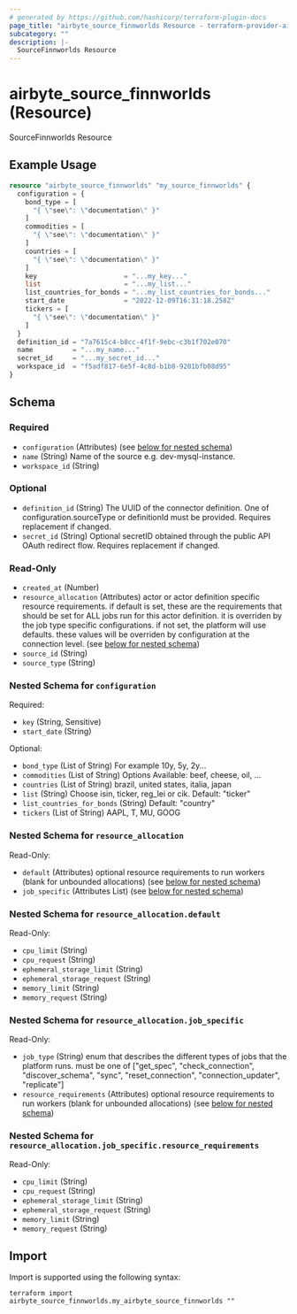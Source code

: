 ```yaml
---
# generated by https://github.com/hashicorp/terraform-plugin-docs
page_title: "airbyte_source_finnworlds Resource - terraform-provider-airbyte"
subcategory: ""
description: |-
  SourceFinnworlds Resource
---
```


# airbyte_source_finnworlds (Resource)

SourceFinnworlds Resource

## Example Usage

```terraform
resource "airbyte_source_finnworlds" "my_source_finnworlds" {
  configuration = {
    bond_type = [
      "{ \"see\": \"documentation\" }"
    ]
    commodities = [
      "{ \"see\": \"documentation\" }"
    ]
    countries = [
      "{ \"see\": \"documentation\" }"
    ]
    key                      = "...my_key..."
    list                     = "...my_list..."
    list_countries_for_bonds = "...my_list_countries_for_bonds..."
    start_date               = "2022-12-09T16:31:18.258Z"
    tickers = [
      "{ \"see\": \"documentation\" }"
    ]
  }
  definition_id = "7a7615c4-b8cc-4f1f-9ebc-c3b1f702e070"
  name          = "...my_name..."
  secret_id     = "...my_secret_id..."
  workspace_id  = "f5adf817-6e5f-4c8d-b1b8-9201bfb08d95"
}
```

<!-- schema generated by tfplugindocs -->
## Schema

### Required

- `configuration` (Attributes) (see [below for nested schema](#nestedatt--configuration))
- `name` (String) Name of the source e.g. dev-mysql-instance.
- `workspace_id` (String)

### Optional

- `definition_id` (String) The UUID of the connector definition. One of configuration.sourceType or definitionId must be provided. Requires replacement if changed.
- `secret_id` (String) Optional secretID obtained through the public API OAuth redirect flow. Requires replacement if changed.

### Read-Only

- `created_at` (Number)
- `resource_allocation` (Attributes) actor or actor definition specific resource requirements. if default is set, these are the requirements that should be set for ALL jobs run for this actor definition. it is overriden by the job type specific configurations. if not set, the platform will use defaults. these values will be overriden by configuration at the connection level. (see [below for nested schema](#nestedatt--resource_allocation))
- `source_id` (String)
- `source_type` (String)

<a id="nestedatt--configuration"></a>
### Nested Schema for `configuration`

Required:

- `key` (String, Sensitive)
- `start_date` (String)

Optional:

- `bond_type` (List of String) For example 10y, 5y, 2y...
- `commodities` (List of String) Options Available: beef, cheese, oil, ...
- `countries` (List of String) brazil, united states, italia, japan
- `list` (String) Choose isin, ticker, reg_lei or cik. Default: "ticker"
- `list_countries_for_bonds` (String) Default: "country"
- `tickers` (List of String) AAPL, T, MU, GOOG


<a id="nestedatt--resource_allocation"></a>
### Nested Schema for `resource_allocation`

Read-Only:

- `default` (Attributes) optional resource requirements to run workers (blank for unbounded allocations) (see [below for nested schema](#nestedatt--resource_allocation--default))
- `job_specific` (Attributes List) (see [below for nested schema](#nestedatt--resource_allocation--job_specific))

<a id="nestedatt--resource_allocation--default"></a>
### Nested Schema for `resource_allocation.default`

Read-Only:

- `cpu_limit` (String)
- `cpu_request` (String)
- `ephemeral_storage_limit` (String)
- `ephemeral_storage_request` (String)
- `memory_limit` (String)
- `memory_request` (String)


<a id="nestedatt--resource_allocation--job_specific"></a>
### Nested Schema for `resource_allocation.job_specific`

Read-Only:

- `job_type` (String) enum that describes the different types of jobs that the platform runs. must be one of ["get_spec", "check_connection", "discover_schema", "sync", "reset_connection", "connection_updater", "replicate"]
- `resource_requirements` (Attributes) optional resource requirements to run workers (blank for unbounded allocations) (see [below for nested schema](#nestedatt--resource_allocation--job_specific--resource_requirements))

<a id="nestedatt--resource_allocation--job_specific--resource_requirements"></a>
### Nested Schema for `resource_allocation.job_specific.resource_requirements`

Read-Only:

- `cpu_limit` (String)
- `cpu_request` (String)
- `ephemeral_storage_limit` (String)
- `ephemeral_storage_request` (String)
- `memory_limit` (String)
- `memory_request` (String)

## Import

Import is supported using the following syntax:

```shell
terraform import airbyte_source_finnworlds.my_airbyte_source_finnworlds ""
```
